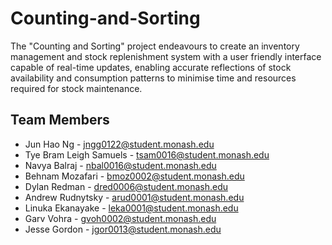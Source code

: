 # Counting-and-Sorting

The "Counting and Sorting" project endeavours to create an inventory management and stock replenishment system with a user friendly interface capable of real-time updates, enabling accurate reflections of stock availability and consumption patterns to minimise time and resources required for stock maintenance. 


## Team Members
- Jun Hao Ng - jngg0122@student.monash.edu
- Tye Bram Leigh Samuels - tsam0016@student.monash.edu
- Navya Balraj - nbal0016@student.monash.edu
- Behnam Mozafari - bmoz0002@student.monash.edu
- Dylan Redman - dred0006@student.monash.edu
- Andrew Rudnytsky - arud0001@student.monash.edu
- Linuka Ekanayake - leka0001@student.monash.edu
- Garv Vohra - gvoh0002@student.monash.edu
- Jesse Gordon - jgor0013@student.monash.edu
